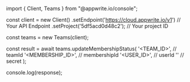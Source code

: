 import { Client, Teams } from "@appwrite.io/console";

const client = new Client()
    .setEndpoint('https://cloud.appwrite.io/v1') // Your API Endpoint
    .setProject('5df5acd0d48c2'); // Your project ID

const teams = new Teams(client);

const result = await teams.updateMembershipStatus(
    '<TEAM_ID>', // teamId
    '<MEMBERSHIP_ID>', // membershipId
    '<USER_ID>', // userId
    '<SECRET>' // secret
);

console.log(response);
